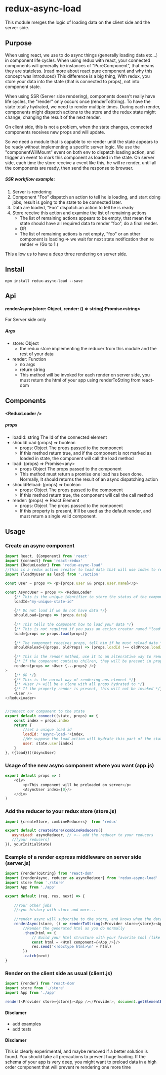 # redux-async-load

This module merges the logic of loading data on the client side and the server side.

Purpose
-

When using react, we use to do async things (generally loading data etc...) in component life cycles.
When using redux with react, your connected components will generally be instances of "PureComponent", that means they are stateless.
(read more about react pure component and why this concept was introduced) 
This difference is a big thing, With redux, you store your data into the state (that is connected to props), not into component state.

When using SSR (Server side rendering), components doesn't really have life cycles, the "render" only occurs once (renderToString).
To have the state totally hydrated, we need to render multiple times.
During each render, components might dispatch actions to the store and the redux state might change, changing the result of the next render.

On client side, this is not a problem, when the state changes, connected components receives new props and will update.

So we need a module that is capable to re-render until the state appears to be ready without implementing a specific server logic.
We use the "componentWillMount" event on both env to dispatch loading action, and trigger an event to mark this component as loaded in the state.
On server side, each time the store receive a event like this, he will re render, until all the components are ready, then send the response to browser.

##### SSR workflow example:

1. Server is rendering
2. Component "Foo" dispatch an action to tell he is loading, and start doing jobs, result is going to the state to be connected later.
3. Data are loaded, "Foo" dispatch an action to tell he is ready
4. Store receive this action and examine the list of remaining actions
    - The list of remaining actions appears to be empty, that mean the state should have all required data to render "foo", do a final render.
    - OR
    - The list of remaining actions is not empty, "foo" or an other component is loading => we wait for next state notification then re render => (Go to 1.)

This allow us to have a deep three rendering on server side.


## Install

```ssh
npm install redux-async-load --save
```

## Api

#### renderAsync(store: Object, render: () => string):Promise\<string>
For Server side only

##### Args
- store: Object 
  - the redux store implementing the reducer from this module and the rest of your data
- render: Function 
  - no args
  - return string
  - This method will be invoked for each render on server side, you must return the html of your app using renderToString from react-dom

## Components

#### \<ReduxLoader />
##### props
- loadId: string The Id of the connected element
- shouldLoad:(props) => boolean 
    - props: Object The props passed to the component
    - If this method return true, and if the component is not marked as loaded in state, the component will call the load method
- load: (props) => Promise\<any>
    - props Object The props passed to the component
    - This method must return a promise one load has been done. Normally, It should returns the result of an async dispatching action
- shouldReload: (props) => boolean
    - props: Object The props passed to the component
    - If this method return true, the component will call the call method
- render: (props) => React.Element
    - props: Object The props passed to the component
    - If this property is present, It'll be used as the default render, and must return a single valid component. 


## Usage

### Create an async component
```javascript
import React, {Component} from 'react'
import {connect} from 'react-redux'
import {ReduxLoader} from 'redux-async-load'
//this is a redux action creator to load data that will use index to return a user from state
import {loadMyUser as load} from './action'

const User = props => <p>{props.user && props.user.name}</p>

const AsyncUser = props => <ReduxLoader 
    {/* This is the unique identifier to store the status of the component in the store */}
    loadId="my-unique-state-id"
    
    {/* Do not load if we do not have data */}
    shouldLoad={props => !props.data}
    
    {/* This tells the component how to load your data */}
    {/* This is not required if you pass an action creator named "load" to connect */}
    load={props => props.load(props)}
    
    {/* The component receives props, tell him if he must reload data */}
    shouldReload={(props, oldProps) => (props.loadId !== oldProps.loadId) && !props.data}
    
    {/* This is the render method, use it to an altenrative way to render children */}
    {/* If the component contains chilren, they will be present in props.children */}
    render={props => <User {...props} />}
>
    {/* OR */}
    {/* This is the normal way of rendering ans element */}
    {/* <User /> will be a clone with all props hydrated to */}
    {/* If the property render is present, this will not be invoked */}
    <User />
</ReduxLoader>


//connect our component to the state
export default connect((state, props) => {
    const index = props.index
    return {
        //set a unique load id
        loadId: 'async-load-'+index,
        //We suppose the load action will hydrate this part of the state with data
        user: state.user[index]
    }
}, ({load}))(AsyncUser)

```

### Usage of the new async component where you want (app.js)
```javascript
export default props => (
    <div>
        <p>This component will be preloaded on server</p>
        <AsyncUser index={0}/>
    </div>
)
```

### Add the reducer to your redux store (store.js)
```javascript
import {createStore, combineReducers}  from 'redux'

export default createStore(combineReducers({
   asyncLoad: asyncReducer, // <-- add the reducer to your reducers 
   //[your reducers]
}), yourInitialState)
```

### Example of a render express middleware on server side (server.js)
```javascript
import {renderToString} from 'react-dom'
import {renderAsync, reducer as asyncReducer} from 'redux-async-load'
import store from './store'
import App from './app'

export default (req, res, next) => {
    
    //Your other jobs
    //sync history with store and more...
    
    //render async will subscribe to the store, and knows when the data are loaded
    renderAsync(store, () => renderToString(<Provider store={store}><App /></Provider>))
        //Render the generated html as you do normally
        .then(html => {
            // Build your html structure with your favorite tool (like Helmet)
            const html = <Html component={<App />}/> 
            res.send('<!doctype html>\n' + html)
        })
        .catch(next)  
}
```

### Render on the client side as usual (client.js)
```javascript
import {render} from 'react-dom'
import store from './store'
import App from './app'

render(<Provider store={store}><App /></Provider>, document.getElementById('app-root'))
```

#### Disclamer

- add examples
- add tests

#### Disclamer

This is clearly experimental, and maybe removed if a better solution is found.
You should take all precautions to prevent huge loading.
If the schema of your app is very deep, you might want to preload data in a high order component that will prevent re rendering one more time
